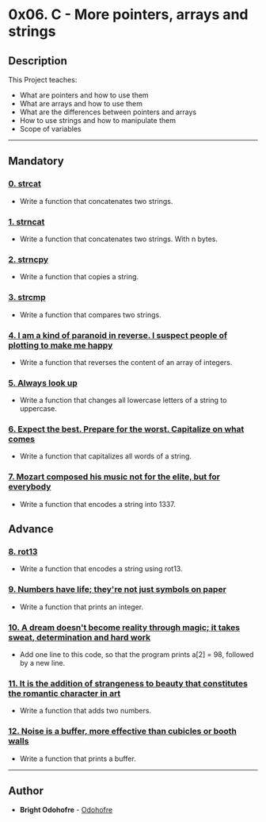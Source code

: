 # 0x06. C - More pointers, arrays and strings

## Description
This Project teaches:
* What are pointers and how to use them
* What are arrays and how to use them
* What are the differences between pointers and arrays
* How to use strings and how to manipulate them
* Scope of variables
---
## Mandatory

### [0. strcat](./0-strcat.c)
* Write a function that concatenates two strings.

### [1. strncat](./1-strncat.c)
* Write a function that concatenates two strings. With n bytes.

### [2. strncpy](./2-strncpy.c)
* Write a function that copies a string.

### [3. strcmp](./3-strcmp.c)
* Write a function that compares two strings.

### [4. I am a kind of paranoid in reverse. I suspect people of plotting to make me happy](./4-rev_array.c)
* Write a function that reverses the content of an array of integers.

### [5. Always look up](./5-string_toupper.c)
* Write a function that changes all lowercase letters of a string to uppercase.

### [6. Expect the best. Prepare for the worst. Capitalize on what comes](./-cap_string.c)
* Write a function that capitalizes all words of a string.

### [7. Mozart composed his music not for the elite, but for everybody](./7-leet.c)
* Write a function that encodes a string into 1337.

## Advance

### [8. rot13](./8-rot13.c)
* Write a function that encodes a string using rot13.

### [9. Numbers have life; they're not just symbols on paper](./101-print_number.c)
* Write a function that prints an integer.

### [10. A dream doesn't become reality through magic; it takes sweat, determination and hard work](./102-magic.c)
* Add one line to this code, so that the program prints a[2] = 98, followed by a new line.

### [11. It is the addition of strangeness to beauty that constitutes the romantic character in art](./103-infinite_add.c)
* Write a function that adds two numbers.

### [12. Noise is a buffer, more effective than cubicles or booth walls](./104-print_buffer.c)
* Write a function that prints a buffer.
---

## Author
* **Bright Odohofre** - [Odohofre](https://github.com/Odohofre)
